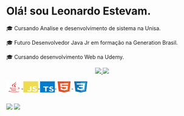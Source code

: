 # Olá! sou Leonardo Estevam.

🎓 Cursando Analise e desenvolvimento de sistema na Unisa.

🎓 Futuro Desenvolvedor Java Jr em formação na Generation Brasil.

🎓 Cursando desenvolvimento Web na Udemy.

<div align="center">
  <a href="https://github.com/leoesttevam">
  <img height="180em" src="https://github-readme-stats.vercel.app/api?username=leoesttevam&show_icons=true&theme=tokyonight&include_all_commits=true&count_private=true"/>
  <img height="180em" src="https://github-readme-stats.vercel.app/api/top-langs/?username=leoesttevam&layout=compact&langs_count=7&theme=tokyonight"/>
</div>
  <div style="display: inline_block"><br>
    <img align="center" alt="Leo-Java" height="30" width="40" src="https://raw.githubusercontent.com/devicons/devicon/master/icons/java/java-plain.svg">
  <img align="center" alt="Leo-Js" height="30" width="40" src="https://raw.githubusercontent.com/devicons/devicon/master/icons/javascript/javascript-plain.svg">
  <img align="center" alt="Leo-Ts" height="30" width="40" src="https://raw.githubusercontent.com/devicons/devicon/master/icons/typescript/typescript-plain.svg">
  <img align="center" alt="Leo-HTML" height="30" width="40" src="https://raw.githubusercontent.com/devicons/devicon/master/icons/html5/html5-original.svg">
  <img align="center" alt="Leo-CSS" height="30" width="40" src="https://raw.githubusercontent.com/devicons/devicon/master/icons/css3/css3-original.svg">
</div>
  
  
  ##
 
<div> 
  <a href="https://www.instagram.com/invites/contact/?i=m9nozr5bcn7j&utm_content=mq7cgge" target="_blank"><img src="https://img.shields.io/badge/-Instagram-%23E4405F?style=for-the-badge&logo=instagram&logoColor=white" target="_blank"></a> 
  <a href = "https://www.linkedin.com/in/leonardo-estevam-42501b170"><img src="https://img.shields.io/badge/LinkedIn-0077B5?style=for-the-badge&logo=linkedin&logoColor=white" target="_blank"></a>
